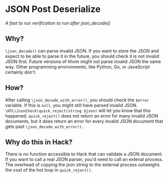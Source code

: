 # JSON Post Deserialize

_A fast to run verification to run after json_decode()_

## Why?

`\json_decode()` can parse invalid JSON. If you want to
store the JSON and expect to be able to parse it in the
future, you should check it is not invalid JSON first.
Future versions of hhvm might not parse invalid JSON
the same way. Other programming environments, like Python,
Go, or JavaScript certainly don't.

## How?

After calling `\json_decode_with_error()`, you should check the
`$error` variable. If this is `null`, you might still have
parsed invalid JSON. `\HTL\JsonCheck\quick_reject(string $json)`
will let you know that this happened. `quick_reject()` does
not return an error for many invalid JSON documents, but
it does return an error for every invalid JSON document that
gets past `\json_decode_with_error()`.

## Why do this in Hack?

There is no function accessible to Hack that can validate
a JSON document. If you want to call a real JSON parser,
you'd need to call an extenal process. The overhead of
copying the json string to the external process outweighs
the cost of the hot loop in `quick_reject()`.
